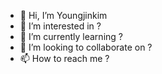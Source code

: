 - 👋 Hi, I’m Youngjinkim
- 👀 I’m interested in ?
- 🌱 I’m currently learning ?
- 💞️ I’m looking to collaborate on ?
- 📫 How to reach me ?
